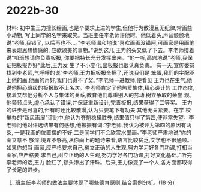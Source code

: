 # 2022b-30
材料:
初中生王力擅长绘画,也是个要求上进的学生,但他行为散漫且无纪律,常画些小动物,
写上同学的名字来取笑。当班主任李老师评他时。他低着头,声音颤颤地说“老师,我错了,
以后再也不...。”李老师温和地说“喜欢画画没错阿,可画家是用画笔来表现思想情感的,
应歌颂美的事物。”说到这儿,王力的头又低了下去。李老师接着说“咱班想请你负责板报,
你要把特长充分发挥出来。“他一听,高兴地说”老师,我保证把板报办好“此后,王力发
生了不小变化,出板报也很认真负责。
有一天,宣传委员找到李老师,气呼呼的说”李老师,王力把板报全擦了,还说我们是
笨蛋,我们的字配不上他的画,他画的再好,我们也得不了奖。”李老师一进教师,便看见
王力也在生气,他说他担心班级的板报取不上名次。李老师肯定了他热爱集体,精心设计的
工作态度,接着又帮他分析个人与集体的关系,教育他们尊重别人的劳动,树立争取的荣誉
观。他频频点头,虚心承认了错误,并保证重新设计,完善板报,结果获得了二等奖。
王力的进步是可喜的,但有时还比较散漫,认为只要笔下有功夫,其他无关紧要。在学
校举办的“新风画展”评比中,他认为夺魁稳操胜券,结果值只得了第四,便非常失望。李
老师问他对评选结果有何感想,他振振有词:“李老师,我认为被评为第四的原因有两条,
一是我画的位置摆的不好,二是同学们不会欣赏水墨画。”李老师严肃地说“你的画立意不
够深,境界不够高,从你画上的题诗来看,语言比较贫乏,文学也不很通顺。如果你想当
画家,应严格要求自己,树立正确的人生观,努力学习好各门功课,打相当画家,应严格要
求自己,树立正确的人生观,努力学好各门功课,打好文化基础。”听完李老师的话,王力
脸红了,额头渗出了汗珠。后来,王力像变了一个人,各方面都取得了长足的进步。
1. 班主任李老师的做法主要体现了哪些德育原则,结合案例分析。(18 分)